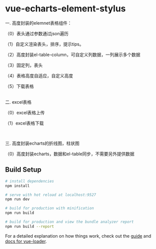 # vue-echarts-element-stylus

>
一. 高度封装的elemnet表格组件：

（0）表头通过参数通过json遍历

（1）自定义渲染表头，排序，提示tips。

（2）高度封装el-table-column，可自定义列数据，一列展示多个数据

（3）固定列，表头

（4）表格高度自适应，自定义高度

（5）下载表格

<br>
二. excel表格

（0）excel表格上传

（1）excel表格下载

<br>

三. 高度封装echarts的折线图，柱状图

（0）高度封装echarts，数据和el-table同步，不需要另外提供数据

## Build Setup

``` bash
# install dependencies
npm install

# serve with hot reload at localhost:9527
npm run dev

# build for production with minification
npm run build

# build for production and view the bundle analyzer report
npm run build --report
```

For a detailed explanation on how things work, check out the [guide](http://vuejs-templates.github.io/webpack/) and [docs for vue-loader](http://vuejs.github.io/vue-loader).

